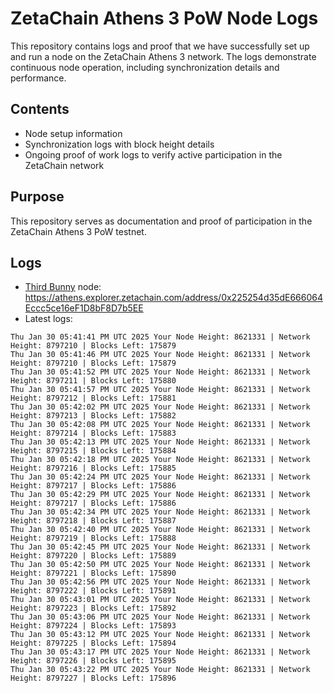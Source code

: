 # ZetaChain Athens 3 PoW Node Logs
This repository contains logs and proof that we have successfully set up and run a node on the ZetaChain Athens 3 network. The logs demonstrate continuous node operation, including synchronization details and performance.

## Contents
- Node setup information
- Synchronization logs with block height details
- Ongoing proof of work logs to verify active participation in the ZetaChain network

## Purpose
This repository serves as documentation and proof of participation in the ZetaChain Athens 3 PoW testnet.

## Logs

- [Third Bunny](https://thirdbunny.xyz/) node: https://athens.explorer.zetachain.com/address/0x225254d35dE666064Eccc5ce16eF1D8bF8D7b5EE
- Latest logs:
```
Thu Jan 30 05:41:41 PM UTC 2025 Your Node Height: 8621331 | Network Height: 8797210 | Blocks Left: 175879
Thu Jan 30 05:41:46 PM UTC 2025 Your Node Height: 8621331 | Network Height: 8797210 | Blocks Left: 175879
Thu Jan 30 05:41:52 PM UTC 2025 Your Node Height: 8621331 | Network Height: 8797211 | Blocks Left: 175880
Thu Jan 30 05:41:57 PM UTC 2025 Your Node Height: 8621331 | Network Height: 8797212 | Blocks Left: 175881
Thu Jan 30 05:42:02 PM UTC 2025 Your Node Height: 8621331 | Network Height: 8797213 | Blocks Left: 175882
Thu Jan 30 05:42:08 PM UTC 2025 Your Node Height: 8621331 | Network Height: 8797214 | Blocks Left: 175883
Thu Jan 30 05:42:13 PM UTC 2025 Your Node Height: 8621331 | Network Height: 8797215 | Blocks Left: 175884
Thu Jan 30 05:42:18 PM UTC 2025 Your Node Height: 8621331 | Network Height: 8797216 | Blocks Left: 175885
Thu Jan 30 05:42:24 PM UTC 2025 Your Node Height: 8621331 | Network Height: 8797217 | Blocks Left: 175886
Thu Jan 30 05:42:29 PM UTC 2025 Your Node Height: 8621331 | Network Height: 8797217 | Blocks Left: 175886
Thu Jan 30 05:42:34 PM UTC 2025 Your Node Height: 8621331 | Network Height: 8797218 | Blocks Left: 175887
Thu Jan 30 05:42:40 PM UTC 2025 Your Node Height: 8621331 | Network Height: 8797219 | Blocks Left: 175888
Thu Jan 30 05:42:45 PM UTC 2025 Your Node Height: 8621331 | Network Height: 8797220 | Blocks Left: 175889
Thu Jan 30 05:42:50 PM UTC 2025 Your Node Height: 8621331 | Network Height: 8797221 | Blocks Left: 175890
Thu Jan 30 05:42:56 PM UTC 2025 Your Node Height: 8621331 | Network Height: 8797222 | Blocks Left: 175891
Thu Jan 30 05:43:01 PM UTC 2025 Your Node Height: 8621331 | Network Height: 8797223 | Blocks Left: 175892
Thu Jan 30 05:43:06 PM UTC 2025 Your Node Height: 8621331 | Network Height: 8797224 | Blocks Left: 175893
Thu Jan 30 05:43:12 PM UTC 2025 Your Node Height: 8621331 | Network Height: 8797225 | Blocks Left: 175894
Thu Jan 30 05:43:17 PM UTC 2025 Your Node Height: 8621331 | Network Height: 8797226 | Blocks Left: 175895
Thu Jan 30 05:43:22 PM UTC 2025 Your Node Height: 8621331 | Network Height: 8797227 | Blocks Left: 175896
```
